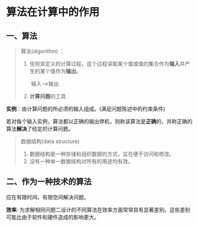 # 算法在计算中的作用

## 一、算法

> 算法(algorithm) ：
>
> 1. 任何良定义的计算过程，这个过程读取某个值或值的集合作为**输入**并产生的某个值作为**输出**。
>
>    ​	输入—>输出
>
> 2. **计算问题**的工具

**实例**：由计算问题的所必须的输入组成。(满足问题陈述中的约束条件)

若对每个输入实例，算法都以正确的输出停机，则称该算法是**正确**的，并称正确的算法**解决**了给定的计算问题。



> 数据结构(data structure)
>
> 1. 数据结构是一种存储和组织数据的方式，旨在便于访问和修改。
> 2. 没有一种单一数据结构对所有的用途均有效。



## 二、作为一种技术的算法

应在有限时间，有限空间解决问题。

**效率**: 为求解相同问题二设计的不同算法在效率方面常常具有显著差别。这些差别可能比由于软件和硬件造成的影响更大。